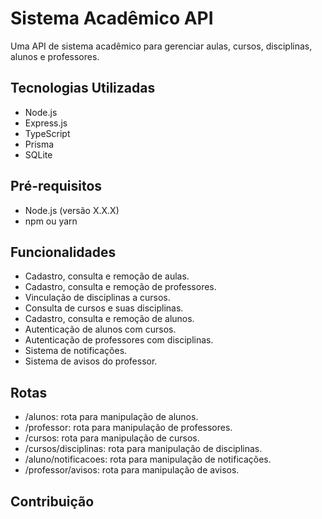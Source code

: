 # Sistema Acadêmico API

Uma API de sistema acadêmico para gerenciar aulas, cursos, disciplinas, alunos e professores.

## Tecnologias Utilizadas

- Node.js
- Express.js
- TypeScript
- Prisma
- SQLite

## Pré-requisitos

- Node.js (versão X.X.X)
- npm ou yarn

## Funcionalidades

* Cadastro, consulta e remoção de aulas.
* Cadastro, consulta e remoção de professores.
* Vinculação de disciplinas a cursos.
* Consulta de cursos e suas disciplinas.
* Cadastro, consulta e remoção de alunos.
* Autenticação de alunos com cursos.
* Autenticação de professores com disciplinas.
* Sistema de notificações.
* Sistema de avisos do professor.

## Rotas
* /alunos: rota para manipulação de alunos.
* /professor: rota para manipulação de professores.
* /cursos: rota para manipulação de cursos.
* /cursos/disciplinas: rota para manipulação de disciplinas.
* /aluno/notificacoes: rota para manipulação de notificações.
* /professor/avisos: rota para manipulação de avisos.

## Contribuição